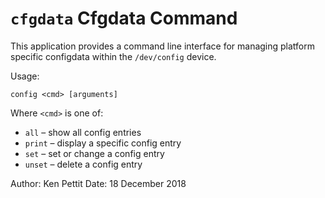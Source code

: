 # `cfgdata` Cfgdata Command

This application provides a command line interface for managing platform
specific configdata within the `/dev/config` device.

Usage:

    config <cmd> [arguments]

Where `<cmd>` is one of:

  - `all` – show all config entries
  - `print` – display a specific config entry
  - `set` – set or change a config entry
  - `unset` – delete a config entry

Author: Ken Pettit Date: 18 December 2018
